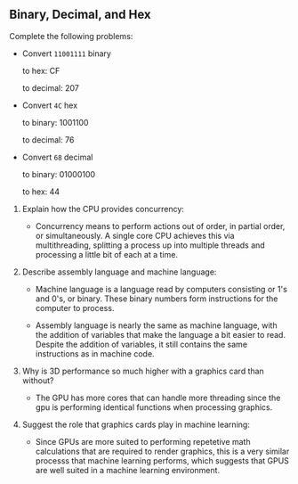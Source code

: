 ## Binary, Decimal, and Hex

Complete the following problems:

* Convert `11001111` binary

    to hex: CF

    to decimal: 207


* Convert `4C` hex

    to binary: 1001100

    to decimal: 76


* Convert `68` decimal

    to binary: 01000100

    to hex: 44

<!-- Answers to the Short Answer Essay Questions go here -->

1. Explain how the CPU provides concurrency:
    - Concurrency means to perform actions out of order, in partial order, or simultaneously. A single core CPU achieves this via multithreading, splitting a process up into multiple threads and processing a little bit of each at a time.


2. Describe assembly language and machine language:
    - Machine language is a language read by computers consisting or 1's and 0's, or binary. These binary numbers form instructions for the computer to process.

    - Assembly language is nearly the same as machine language, with the addition of variables that make the language a bit easier to read. Despite the addition of variables, it still contains the same instructions as in machine code.


3. Why is 3D performance so much higher with a graphics card than without?
    - The GPU has more cores that can handle more threading since the gpu is performing identical functions when processing graphics.


4. Suggest the role that graphics cards play in machine learning:
    - Since GPUs are more suited to performing repetetive math calculations that are required to render graphics, this is a very similar processs that machine learning performs, which suggests that GPUS are well suited in a machine learning environment.

